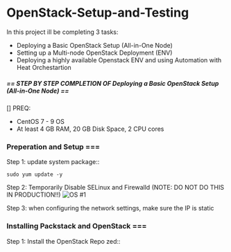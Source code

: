 # OpenStack-Setup-and-Testing
In this project ill be completing 3 tasks:

- Deploying a Basic OpenStack Setup (All-in-One Node)
- Setting up a Multi-node OpenStack Deployment (ENV)
- Deploying a highly available Openstack ENV and using Automation with Heat Orchestartion

##### == STEP BY STEP COMPLETION OF Deploying a Basic OpenStack Setup (All-in-One Node) == ########
[] PREQ:
+ CentOS 7 - 9 OS
+ At least 4 GB RAM, 20 GB Disk Space, 2 CPU cores

### Preperation and Setup ===

Step 1: 
update system package::
```
sudo yum update -y
```
Step 2: 
Temporarily Disable SELinux and Firewalld (NOTE: DO NOT DO THIS IN PRODUCTION!!)
![OS #1](https://github.com/user-attachments/assets/12aad4d5-11eb-47eb-a10a-06f5f955c69a)

Step 3:
when configuring the network settings, make sure the IP is static

### Installing Packstack and OpenStack ===

Step 1:
Install the OpenStack Repo zed::


